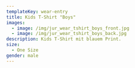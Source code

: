 ```yaml
---
templateKey: wear-entry
title: Kids T-Shirt "Boys"
images:
  - image: /img/jur_wear_tshirt_boys_front.jpg
  - image: /img/jur_wear_tshirt_boys_back.jpg
description: Kids T-Shirt mit blauem Print.
size:
  - One Size
gender: male
---
```


